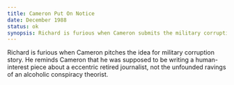 ```yaml
---
title: Cameron Put On Notice
date: December 1988 
status: ok
synopsis: Richard is furious when Cameron submits the military corruption story instead of the profile on Syd Jardine, and threatens to revoke this accreditation. 
---
```

Richard is furious when Cameron pitches the idea for military corruption story. He reminds Cameron that he was supposed to be writing a human-interest piece about a eccentric retired journalist, not the unfounded ravings of an alcoholic conspiracy theorist.  